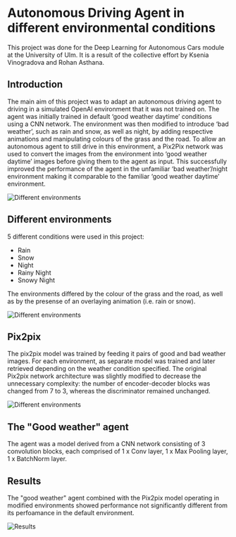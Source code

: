 # Autonomous Driving Agent in different environmental conditions
This project was done  for the Deep Learning for Autonomous Cars module at the University of Ulm. It is a result of the collective effort by Ksenia Vinogradova and Rohan Asthana.

## Introduction
The main aim of this project was to adapt an autonomous driving agent to driving in a simulated OpenAI environment that it was not trained on. The agent was initially trained in default ‘good weather daytime’ conditions using a CNN network. The environment was then modified to introduce ‘bad weather’, such as rain and snow, as well as night, by adding respective animations and manipulating colours of the grass and the road. To allow an autonomous agent to still drive in this environment, a Pix2Pix network was used to convert the images from the environment into ‘good weather daytime’ images before giving them to the agent as input. This successfully improved the performance of the agent in the unfamiliar ‘bad weather’/night environment making it comparable to the familiar ‘good weather daytime’ environment.

![Different environments](https://github.com/rohanasthana/Project-Deep-Learning-for-Autonomous-Cars/blob/master/Pictures/fig1.jpg)

## Different environments

5 different conditions were used in this project:
- Rain
- Snow
- Night
- Rainy Night
- Snowy Night

The environments differed by the colour of the grass and the road, as well as by the presense of an overlaying animation (i.e. rain or snow).

![Different environments](https://github.com/rohanasthana/Project-Deep-Learning-for-Autonomous-Cars/blob/master/Pictures/fig2.jpg)

## Pix2pix

The pix2pix model was trained by feeding it pairs of good and bad weather images. For each environment, as separate model was trained and later retrieved depending on the weather condition specified. The original Pix2pix network architecture was slightly modified to decrease the unnecessary complexity: the number of encoder-decoder blocks was changed from 7 to 3, whereas the discriminator remained unchanged. 

![Different environments](https://github.com/rohanasthana/Project-Deep-Learning-for-Autonomous-Cars/blob/master/Pictures/fig3.jpg)

## The "Good weather" agent

The agent was a model derived from a CNN network consisting of 3 convolution blocks, each comprised of 1 x Conv layer, 1 x Max Pooling layer, 1 x BatchNorm layer.

## Results

The "good weather" agent combined with the Pix2pix model operating in modified environments showed performance not significantly different from its perfoamance in the default environment.

![Results](https://github.com/rohanasthana/Project-Deep-Learning-for-Autonomous-Cars/blob/master/Pictures/fig5.jpg)




